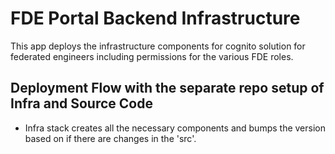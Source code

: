 # FDE Portal Backend Infrastructure

This app deploys the infrastructure components for cognito solution for federated engineers including permissions for the various FDE roles.

## Deployment Flow with the separate repo setup of Infra and Source Code

- Infra stack creates all the necessary components and bumps the version based on if there are changes in the 'src'.
